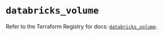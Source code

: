 # `databricks_volume`

Refer to the Terraform Registry for docs: [`databricks_volume`](https://registry.terraform.io/providers/databricks/databricks/1.61.0/docs/resources/volume).
